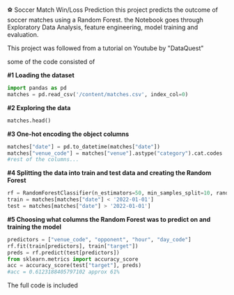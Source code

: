 ⚽ Soccer Match Win/Loss Prediction
this project predicts the outcome of soccer matches using a Random Forest.
the Notebook goes through Exploratory Data Analysis, feature engineering,
model training and evaluation.

This project was followed from a tutorial on Youtube by "DataQuest"

some of the code consisted of

**#1 Loading the dataset**
```python
import pandas as pd
matches = pd.read_csv('/content/matches.csv', index_col=0)
```
**#2 Exploring the data**
```python
matches.head()
```
**#3 One-hot encoding the object columns**
```python
matches["date"] = pd.to_datetime(matches["date"])
matches["venue_code"] = matches["venue"].astype("category").cat.codes
#rest of the columns...
```
**#4 Splitting the data into train and test data and creating the Random Forest**
```python
rf = RandomForestClassifier(n_estimators=50, min_samples_split=10, random_state=1)
train = matches[matches["date"] < '2022-01-01']
test = matches[matches["date"] > '2022-01-01']
```
**#5 Choosing what columns the Random Forest was to predict on and training the model**
```python
predictors = ["venue_code", "opponent", "hour", "day_code"]
rf.fit(train[predictors], train["target"])
preds = rf.predict(test[predictors])
from sklearn.metrics import accuracy_score
acc = accuracy_score(test["target"], preds)
#acc = 0.6123188405797102 approx 61%
```
The full code is included

